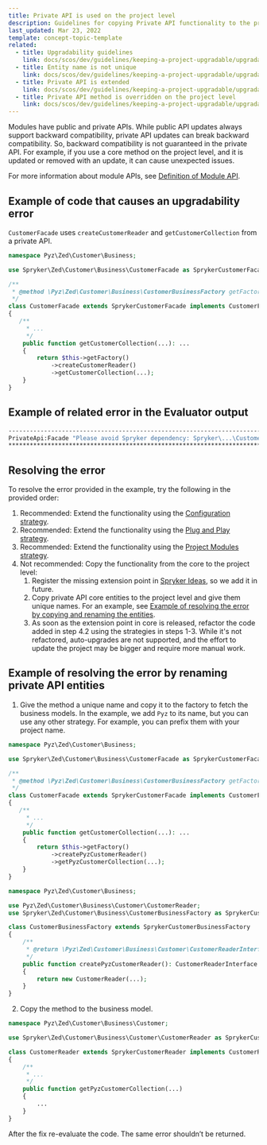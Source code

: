 ```yaml
---
title: Private API is used on the project level
description: Guidelines for copying Private API functionality to the project level
last_updated: Mar 23, 2022
template: concept-topic-template
related:
  - title: Upgradability guidelines
    link: docs/scos/dev/guidelines/keeping-a-project-upgradable/upgradability-guidelines/upgradability-guidelines.html
  - title: Entity name is not unique
    link: docs/scos/dev/guidelines/keeping-a-project-upgradable/upgradability-guidelines/entity-name-is-not-unique.html
  - title: Private API is extended
    link: docs/scos/dev/guidelines/keeping-a-project-upgradable/upgradability-guidelines/private-api-is-extended.html
  - title: Private API method is overridden on the project level
    link: docs/scos/dev/guidelines/keeping-a-project-upgradable/upgradability-guidelines/private-api-method-is-overridden-on-the-project-level.html
---
```


Modules have public and private APIs. While public API updates always support backward compatibility, private API updates can break backward compatibility. So, backward compatibility is not guaranteed in the private API. For example, if you use a core method on the project level, and it is updated or removed with an update, it can cause unexpected issues.

For more information about module APIs, see [Definition of Module API](/docs/scos/dev/architecture/module-api/definition-of-module-api.html).

## Example of code that causes an upgradability error

`CustomerFacade` uses `createCustomerReader` and `getCustomerCollection` from a private API.

```php
namespace Pyz\Zed\Customer\Business;

use Spryker\Zed\Customer\Business\CustomerFacade as SprykerCustomerFacade;

/**
 * @method \Pyz\Zed\Customer\Business\CustomerBusinessFactory getFactory()
 */
class CustomerFacade extends SprykerCustomerFacade implements CustomerFacadeInterface
{
   /**
     * ...
     */
    public function getCustomerCollection(...): ...
    {
        return $this->getFactory()
            ->createCustomerReader()
            ->getCustomerCollection(...);
    }
}
```

## Example of related error in the Evaluator output

```bash
------------------------------------------------------------------------------------------------------------------------
PrivateApi:Facade "Please avoid Spryker dependency: Spryker\...\CustomerReader::getCustomerCollection(...) in Pyz\Zed\Customer\Business\CustomerFacade"
************************************************************************************************************************
```

## Resolving the error

To resolve the error provided in the example, try the following in the provided order:
1. Recommended: Extend the functionality using the [Configuration strategy](/docs/scos/dev/back-end-development/extending-spryker/development-strategies/development-strategies.html#configuration).
2. Recommended: Extend the functionality using the [Plug and Play strategy](/docs/scos/dev/back-end-development/extending-spryker/development-strategies/development-strategies.html#plug-and-play).
3. Recommended: Extend the functionality using the [Project Modules strategy](/docs/scos/dev/back-end-development/extending-spryker/development-strategies/development-strategies.html#project-modules).
4. Not recommended: Copy the functionality from the core to the project level:
    1. Register the missing extension point in [Spryker Ideas](https://spryker.ideas.aha.io/), so we add it in future.
    2. Copy private API core entities to the project level and give them unique names. For an example, see [Example of resolving the error by copying and renaming the entities](#example-of-resolving-the-error-by-renaming-private-api-entities).
    3. As soon as the extension point in core is released, refactor the code added in step 4.2 using the strategies in steps 1-3.
        While it's not refactored, auto-upgrades are not supported, and the effort to update the project may be bigger and require more manual work.

## Example of resolving the error by renaming private API entities

1. Give the method a unique name and copy it to the factory to fetch the business models. In the  example, we add `Pyz` to its name, but you can use any other strategy. For example, you can prefix them with your project name.


```php
namespace Pyz\Zed\Customer\Business;

use Spryker\Zed\Customer\Business\CustomerFacade as SprykerCustomerFacade;

/**
 * @method \Pyz\Zed\Customer\Business\CustomerBusinessFactory getFactory()
 */
class CustomerFacade extends SprykerCustomerFacade implements CustomerFacadeInterface
{
   /**
     * ...
     */
    public function getCustomerCollection(...): ...
    {
        return $this->getFactory()
            ->createPyzCustomerReader()
            ->getPyzCustomerCollection(...);
    }
}
```
```php
namespace Pyz\Zed\Customer\Business;

use Pyz\Zed\Customer\Business\Customer\CustomerReader;
use Spryker\Zed\Customer\Business\CustomerBusinessFactory as SprykerCustomerBusinessFactory;

class CustomerBusinessFactory extends SprykerCustomerBusinessFactory
{
    /**
     * @return \Pyz\Zed\Customer\Business\Customer\CustomerReaderInterface
     */
    public function createPyzCustomerReader(): CustomerReaderInterface
    {
        return new CustomerReader(...);
    }
}
```

2. Copy the method to the business model.

```php
namespace Pyz\Zed\Customer\Business\Customer;

use Spryker\Zed\Customer\Business\Customer\CustomerReader as SprykerCustomerReader;

class CustomerReader extends SprykerCustomerReader implements CustomerReaderInterface
{
    /**
     * ...
     */
    public function getPyzCustomerCollection(...)
    {
        ...
    }
}
```

After the fix re-evaluate the code. The same error shouldn’t be returned.
